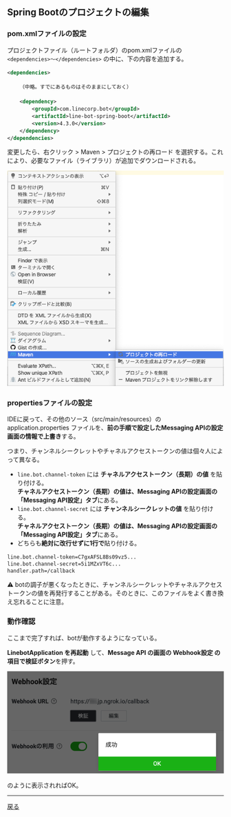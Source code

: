 ## Spring Bootのプロジェクトの編集

### pom.xmlファイルの設定

プロジェクトファイル（ルートフォルダ）のpom.xmlファイルの `<dependencies>〜</dependencies>` の中に、下の内容を追加する。

```xml
<dependencies>

    （中略。すでにあるものはそのままにしておく）

    <dependency>
        <groupId>com.linecorp.bot</groupId>
        <artifactId>line-bot-spring-boot</artifactId>
        <version>4.3.0</version>
    </dependency>
</dependencies>
```

変更したら、右クリック > Maven > プロジェクトの再ロード を選択する。これにより、必要なファイル（ライブラリ）が追加でダウンロードされる。

![リロード](fig04a.png)


### propertiesファイルの設定

IDEに戻って、その他のソース（src/main/resources）の application.properties ファイルを、**前の手順で設定したMessaging APIの設定画面の情報で上書き**する。

つまり、チャンネルシークレットやチャネルアクセストークンの値は個々人によって異なる。

- `line.bot.channel-token` には **チャネルアクセストークン（長期）の値** を貼り付ける。  
**チャネルアクセストークン（長期）の値は、Messaging APIの設定画面の「Messaging API設定」タブ**にある。
- `line.bot.channel-secret` には **チャンネルシークレットの値** を貼り付ける。  
**チャネルアクセストークン（長期）の値は、Messaging APIの設定画面の「Messaging API設定」タブ**にある。
- どちらも**絶対に改行せずに1行で**貼り付ける。

```properties
line.bot.channel-token=C7gxAFSL8Bs09vz5...
line.bot.channel-secret=5i1MZxVT6c...
handler.path=/callback
```

⚠️ botの調子が悪くなったときに、チャンネルシークレットやチャネルアクセストークンの値を再発行することがある。そのときに、このファイルをよく書き換え忘れることに注意。

### 動作確認

ここまで完了すれば、botが動作するようになっている。

**LinebotApplication を再起動** して、**Message API の画面の Webhook設定 の項目で検証ボタン**を押す。

![接続確認ボタン](fig04b.png)

のように表示されればOK。

----

[戻る](../../README.md)

